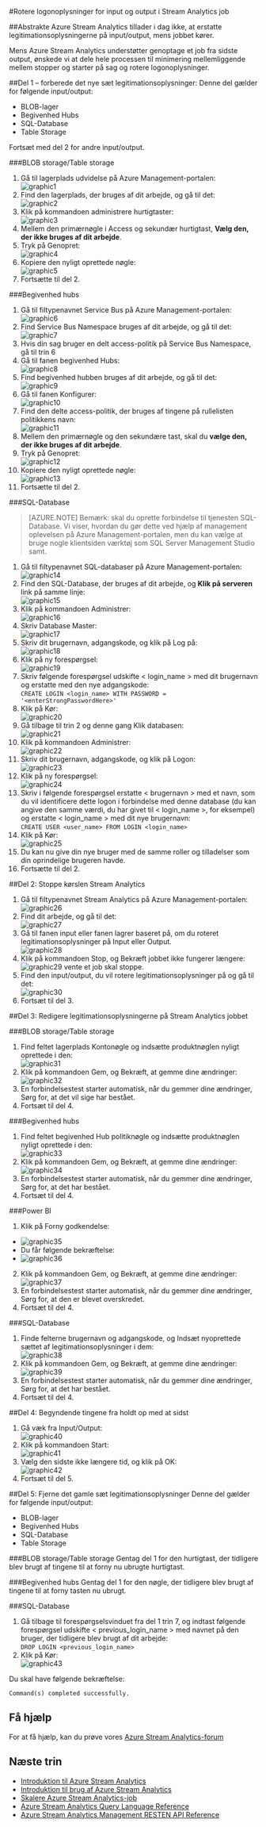 <properties 
    pageTitle="Stream Analytics: Rotere logonnavn legitimationsoplysninger for input og output | Microsoft Azure" 
    description="Lær, hvordan du opdaterer legitimationsoplysningerne for Stream Analytics input og output."
    keywords="logonoplysninger"
    services="stream-analytics" 
    documentationCenter="" 
    authors="jeffstokes72" 
    manager="jhubbard" 
    editor="cgronlun"/>

<tags 
    ms.service="stream-analytics" 
    ms.devlang="na" 
    ms.topic="article" 
    ms.tgt_pltfrm="na" 
    ms.workload="data-services" 
    ms.date="09/26/2016" 
    ms.author="jeffstok"/>

#<a name="rotate-login-credentials-for-inputs-and-outputs-in-stream-analytics-jobs"></a>Rotere logonoplysninger for input og output i Stream Analytics job

##<a name="abstract"></a>Abstrakte
Azure Stream Analytics tillader i dag ikke, at erstatte legitimationsoplysningerne på input/output, mens jobbet kører.

Mens Azure Stream Analytics understøtter genoptage et job fra sidste output, ønskede vi at dele hele processen til minimering mellemliggende mellem stopper og starter på sag og rotere logonoplysninger.

##<a name="part-1---prepare-the-new-set-of-credentials"></a>Del 1 – forberede det nye sæt legitimationsoplysninger:
Denne del gælder for følgende input/output:

* BLOB-lager
* Begivenhed Hubs
* SQL-Database
* Table Storage

Fortsæt med del 2 for andre input/output.

###<a name="blob-storagetable-storage"></a>BLOB storage/Table storage
1.  Gå til lagerplads udvidelse på Azure Management-portalen:  
![graphic1][graphic1]
2.  Find den lagerplads, der bruges af dit arbejde, og gå til det:  
![graphic2][graphic2]
3.  Klik på kommandoen administrere hurtigtaster:  
![graphic3][graphic3]
4.  Mellem den primærnøgle i Access og sekundær hurtigtast, **Vælg den, der ikke bruges af dit arbejde**.
5.  Tryk på Genopret:  
![graphic4][graphic4]
6.  Kopiere den nyligt oprettede nøgle:  
![graphic5][graphic5]
7.  Fortsætte til del 2.

###<a name="event-hubs"></a>Begivenhed hubs
1.  Gå til filtypenavnet Service Bus på Azure Management-portalen:  
![graphic6][graphic6]
2.  Find Service Bus Namespace bruges af dit arbejde, og gå til det:  
![graphic7][graphic7]
3.  Hvis din sag bruger en delt access-politik på Service Bus Namespace, gå til trin 6  
4.  Gå til fanen begivenhed Hubs:  
![graphic8][graphic8]
5.  Find begivenhed hubben bruges af dit arbejde, og gå til det:  
![graphic9][graphic9]
6.  Gå til fanen Konfigurer:  
![graphic10][graphic10]
7.  Find den delte access-politik, der bruges af tingene på rullelisten politikkens navn:  
![graphic11][graphic11]
8.  Mellem den primærnøgle og den sekundære tast, skal du **vælge den, der ikke bruges af dit arbejde**.  
9.  Tryk på Genopret:  
![graphic12][graphic12]
10. Kopiere den nyligt oprettede nøgle:  
![graphic13][graphic13]
11. Fortsætte til del 2.  

###<a name="sql-database"></a>SQL-Database

>[AZURE.NOTE] Bemærk: skal du oprette forbindelse til tjenesten SQL-Database. Vi viser, hvordan du gør dette ved hjælp af management oplevelsen på Azure Management-portalen, men du kan vælge at bruge nogle klientsiden værktøj som SQL Server Management Studio samt.

1.  Gå til filtypenavnet SQL-databaser på Azure Management-portalen:  
![graphic14][graphic14]
2.  Find den SQL-Database, der bruges af dit arbejde, og **Klik på serveren** link på samme linje:  
![graphic15][graphic15]
3.  Klik på kommandoen Administrer:  
![graphic16][graphic16]
4.  Skriv Database Master:  
![graphic17][graphic17]
5.  Skriv dit brugernavn, adgangskode, og klik på Log på:  
![graphic18][graphic18]
6.  Klik på ny forespørgsel:  
![graphic19][graphic19]
7.  Skriv følgende forespørgsel udskifte < login_name > med dit brugernavn og erstatte <enterStrongPasswordHere> med den nye adgangskode:  
`CREATE LOGIN <login_name> WITH PASSWORD = '<enterStrongPasswordHere>'`
8.  Klik på Kør:  
![graphic20][graphic20]
9.  Gå tilbage til trin 2 og denne gang Klik databasen:  
![graphic21][graphic21]
10. Klik på kommandoen Administrer:  
![graphic22][graphic22]
11. Skriv dit brugernavn, adgangskode, og klik på Logon:  
![graphic23][graphic23]
12. Klik på ny forespørgsel:  
![graphic24][graphic24]
13. Skriv i følgende forespørgsel erstatte < brugernavn > med et navn, som du vil identificere dette logon i forbindelse med denne database (du kan angive den samme værdi, du har givet til < login_name >, for eksempel) og erstatte < login_name > med dit nye brugernavn:  
`CREATE USER <user_name> FROM LOGIN <login_name>`
14. Klik på Kør:  
![graphic25][graphic25]
15. Du kan nu give din nye bruger med de samme roller og tilladelser som din oprindelige brugeren havde.
16. Fortsætte til del 2.

##<a name="part-2-stopping-the-stream-analytics-job"></a>Del 2: Stoppe kørslen Stream Analytics
1.  Gå til filtypenavnet Stream Analytics på Azure Management-portalen:  
![graphic26][graphic26]
2.  Find dit arbejde, og gå til det:  
![graphic27][graphic27]
3.  Gå til fanen input eller fanen lagrer baseret på, om du roteret legitimationsoplysninger på Input eller Output.  
![graphic28][graphic28]
4.  Klik på kommandoen Stop, og Bekræft jobbet ikke fungerer længere:  
![graphic29][graphic29] vente et job skal stoppe.
5.  Find den input/output, du vil rotere legitimationsoplysninger på og gå til det:  
![graphic30][graphic30]
6.  Fortsæt til del 3.

##<a name="part-3-editing-the-credentials-on-the-stream-analytics-job"></a>Del 3: Redigere legitimationsoplysningerne på Stream Analytics jobbet

###<a name="blob-storagetable-storage"></a>BLOB storage/Table storage
1.  Find feltet lagerplads Kontonøgle og indsætte produktnøglen nyligt oprettede i den:  
![graphic31][graphic31]
2.  Klik på kommandoen Gem, og Bekræft, at gemme dine ændringer:  
![graphic32][graphic32]
3.  En forbindelsestest starter automatisk, når du gemmer dine ændringer, Sørg for, at det vil sige har bestået.
4.  Fortsæt til del 4.

###<a name="event-hubs"></a>Begivenhed hubs
1.  Find feltet begivenhed Hub politiknøgle og indsætte produktnøglen nyligt oprettede i den:  
![graphic33][graphic33]
2.  Klik på kommandoen Gem, og Bekræft, at gemme dine ændringer:  
![graphic34][graphic34]
3.  En forbindelsestest starter automatisk, når du gemmer dine ændringer, Sørg for, at det har bestået.
4.  Fortsæt til del 4.

###<a name="power-bi"></a>Power BI
1.  Klik på Forny godkendelse:  
* ![graphic35][graphic35]
* Du får følgende bekræftelse:  
* ![graphic36][graphic36]
2.  Klik på kommandoen Gem, og Bekræft, at gemme dine ændringer:  
![graphic37][graphic37]
3.  En forbindelsestest starter automatisk, når du gemmer dine ændringer, Sørg for, at den er blevet overskredet.
4.  Fortsæt til del 4.

###<a name="sql-database"></a>SQL-Database
1.  Finde felterne brugernavn og adgangskode, og Indsæt nyoprettede sættet af legitimationsoplysninger i dem:  
![graphic38][graphic38]
2.  Klik på kommandoen Gem, og Bekræft, at gemme dine ændringer:  
![graphic39][graphic39]
3.  En forbindelsestest starter automatisk, når du gemmer dine ændringer, Sørg for, at det har bestået.  
4.  Fortsæt til del 4.

##<a name="part-4-starting-your-job-from-last-stopped-time"></a>Del 4: Begyndende tingene fra holdt op med at sidst
1.  Gå væk fra Input/Output:  
![graphic40][graphic40]
2.  Klik på kommandoen Start:  
![graphic41][graphic41]
3.  Vælg den sidste ikke længere tid, og klik på OK:  
 ![graphic42][graphic42]
4.  Fortsæt til del 5.  

##<a name="part-5-removing-the-old-set-of-credentials"></a>Del 5: Fjerne det gamle sæt legitimationsoplysninger
Denne del gælder for følgende input/output:
* BLOB-lager
* Begivenhed Hubs
* SQL-Database
* Table Storage

###<a name="blob-storagetable-storage"></a>BLOB storage/Table storage
Gentag del 1 for den hurtigtast, der tidligere blev brugt af tingene til at forny nu ubrugte hurtigtast.

###<a name="event-hubs"></a>Begivenhed hubs
Gentag del 1 for den nøgle, der tidligere blev brugt af tingene til at forny tasten nu ubrugt.

###<a name="sql-database"></a>SQL-Database
1.  Gå tilbage til forespørgselsvinduet fra del 1 trin 7, og indtast følgende forespørgsel udskifte < previous_login_name > med navnet på den bruger, der tidligere blev brugt af dit arbejde:  
`DROP LOGIN <previous_login_name>`  
2.  Klik på Kør:  
    ![graphic43][graphic43]  

Du skal have følgende bekræftelse: 

    Command(s) completed successfully.

## <a name="get-help"></a>Få hjælp
For at få hjælp, kan du prøve vores [Azure Stream Analytics-forum](https://social.msdn.microsoft.com/Forums/en-US/home?forum=AzureStreamAnalytics)

## <a name="next-steps"></a>Næste trin

- [Introduktion til Azure Stream Analytics](stream-analytics-introduction.md)
- [Introduktion til brug af Azure Stream Analytics](stream-analytics-get-started.md)
- [Skalere Azure Stream Analytics-job](stream-analytics-scale-jobs.md)
- [Azure Stream Analytics Query Language Reference](https://msdn.microsoft.com/library/azure/dn834998.aspx)
- [Azure Stream Analytics Management RESTEN API Reference](https://msdn.microsoft.com/library/azure/dn835031.aspx)


[graphic1]: ./media/stream-analytics-login-credentials-inputs-outputs/1-stream-analytics-login-credentials-inputs-outputs.png
[graphic2]: ./media/stream-analytics-login-credentials-inputs-outputs/2-stream-analytics-login-credentials-inputs-outputs.png
[graphic3]: ./media/stream-analytics-login-credentials-inputs-outputs/3-stream-analytics-login-credentials-inputs-outputs.png
[graphic4]: ./media/stream-analytics-login-credentials-inputs-outputs/4-stream-analytics-login-credentials-inputs-outputs.png
[graphic5]: ./media/stream-analytics-login-credentials-inputs-outputs/5-stream-analytics-login-credentials-inputs-outputs.png
[graphic6]: ./media/stream-analytics-login-credentials-inputs-outputs/6-stream-analytics-login-credentials-inputs-outputs.png
[graphic7]: ./media/stream-analytics-login-credentials-inputs-outputs/7-stream-analytics-login-credentials-inputs-outputs.png
[graphic8]: ./media/stream-analytics-login-credentials-inputs-outputs/8-stream-analytics-login-credentials-inputs-outputs.png
[graphic9]: ./media/stream-analytics-login-credentials-inputs-outputs/9-stream-analytics-login-credentials-inputs-outputs.png
[graphic10]: ./media/stream-analytics-login-credentials-inputs-outputs/10-stream-analytics-login-credentials-inputs-outputs.png
[graphic11]: ./media/stream-analytics-login-credentials-inputs-outputs/11-stream-analytics-login-credentials-inputs-outputs.png
[graphic12]: ./media/stream-analytics-login-credentials-inputs-outputs/12-stream-analytics-login-credentials-inputs-outputs.png
[graphic13]: ./media/stream-analytics-login-credentials-inputs-outputs/13-stream-analytics-login-credentials-inputs-outputs.png
[graphic14]: ./media/stream-analytics-login-credentials-inputs-outputs/14-stream-analytics-login-credentials-inputs-outputs.png
[graphic15]: ./media/stream-analytics-login-credentials-inputs-outputs/15-stream-analytics-login-credentials-inputs-outputs.png
[graphic16]: ./media/stream-analytics-login-credentials-inputs-outputs/16-stream-analytics-login-credentials-inputs-outputs.png
[graphic17]: ./media/stream-analytics-login-credentials-inputs-outputs/17-stream-analytics-login-credentials-inputs-outputs.png
[graphic18]: ./media/stream-analytics-login-credentials-inputs-outputs/18-stream-analytics-login-credentials-inputs-outputs.png
[graphic19]: ./media/stream-analytics-login-credentials-inputs-outputs/19-stream-analytics-login-credentials-inputs-outputs.png
[graphic20]: ./media/stream-analytics-login-credentials-inputs-outputs/20-stream-analytics-login-credentials-inputs-outputs.png
[graphic21]: ./media/stream-analytics-login-credentials-inputs-outputs/21-stream-analytics-login-credentials-inputs-outputs.png
[graphic22]: ./media/stream-analytics-login-credentials-inputs-outputs/22-stream-analytics-login-credentials-inputs-outputs.png
[graphic23]: ./media/stream-analytics-login-credentials-inputs-outputs/23-stream-analytics-login-credentials-inputs-outputs.png
[graphic24]: ./media/stream-analytics-login-credentials-inputs-outputs/24-stream-analytics-login-credentials-inputs-outputs.png
[graphic25]: ./media/stream-analytics-login-credentials-inputs-outputs/25-stream-analytics-login-credentials-inputs-outputs.png
[graphic26]: ./media/stream-analytics-login-credentials-inputs-outputs/26-stream-analytics-login-credentials-inputs-outputs.png
[graphic27]: ./media/stream-analytics-login-credentials-inputs-outputs/27-stream-analytics-login-credentials-inputs-outputs.png
[graphic28]: ./media/stream-analytics-login-credentials-inputs-outputs/28-stream-analytics-login-credentials-inputs-outputs.png
[graphic29]: ./media/stream-analytics-login-credentials-inputs-outputs/29-stream-analytics-login-credentials-inputs-outputs.png
[graphic30]: ./media/stream-analytics-login-credentials-inputs-outputs/30-stream-analytics-login-credentials-inputs-outputs.png
[graphic31]: ./media/stream-analytics-login-credentials-inputs-outputs/31-stream-analytics-login-credentials-inputs-outputs.png
[graphic32]: ./media/stream-analytics-login-credentials-inputs-outputs/32-stream-analytics-login-credentials-inputs-outputs.png
[graphic33]: ./media/stream-analytics-login-credentials-inputs-outputs/33-stream-analytics-login-credentials-inputs-outputs.png
[graphic34]: ./media/stream-analytics-login-credentials-inputs-outputs/34-stream-analytics-login-credentials-inputs-outputs.png
[graphic35]: ./media/stream-analytics-login-credentials-inputs-outputs/35-stream-analytics-login-credentials-inputs-outputs.png
[graphic36]: ./media/stream-analytics-login-credentials-inputs-outputs/36-stream-analytics-login-credentials-inputs-outputs.png
[graphic37]: ./media/stream-analytics-login-credentials-inputs-outputs/37-stream-analytics-login-credentials-inputs-outputs.png
[graphic38]: ./media/stream-analytics-login-credentials-inputs-outputs/38-stream-analytics-login-credentials-inputs-outputs.png
[graphic39]: ./media/stream-analytics-login-credentials-inputs-outputs/39-stream-analytics-login-credentials-inputs-outputs.png
[graphic40]: ./media/stream-analytics-login-credentials-inputs-outputs/40-stream-analytics-login-credentials-inputs-outputs.png
[graphic41]: ./media/stream-analytics-login-credentials-inputs-outputs/41-stream-analytics-login-credentials-inputs-outputs.png
[graphic42]: ./media/stream-analytics-login-credentials-inputs-outputs/42-stream-analytics-login-credentials-inputs-outputs.png
[graphic43]: ./media/stream-analytics-login-credentials-inputs-outputs/43-stream-analytics-login-credentials-inputs-outputs.png
 
